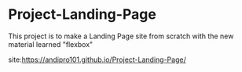 # Project-Landing-Page

This project is to make a Landing Page site from scratch with the new material learned "flexbox"

site:https://andipro101.github.io/Project-Landing-Page/